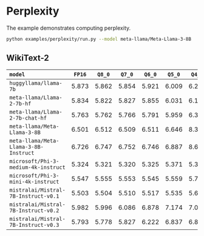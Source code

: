 # Perplexity

The example demonstrates computing perplexity.
```bash
python examples/perplexity/run.py --model meta-llama/Meta-Llama-3-8B
```

## WikiText-2

| `model`                               | `FP16`| `Q8_0`| `Q7_0`| `Q6_0`| `Q5_0`| `Q4_0`| `Q3_0`|
| :-                                    | :-:   | :-:   | :-:   | :-:   | :-:   | :-:   | :-:   |
| `huggyllama/llama-7b`                 | 5.873 | 5.862 | 5.854 | 5.921 | 6.009 | 6.264 | 10.72 |
| `meta-llama/Llama-2-7b-hf`            | 5.834 | 5.822 | 5.827 | 5.855 | 6.031 | 6.184 | 10.55 |
| `meta-llama/Llama-2-7b-chat-hf`       | 5.763 | 5.762 | 5.766 | 5.791 | 5.959 | 6.379 | 10.12 |
| `meta-llama/Meta-Llama-3-8B`          | 6.501 | 6.512 | 6.509 | 6.511 | 6.646 | 8.313 | 12.66 | 
| `meta-llama/Meta-Llama-3-8B-Instruct` | 6.726 | 6.747 | 6.752 | 6.746 | 6.887 | 8.606 | 13.79 |
| `microsoft/Phi-3-medium-4k-instruct`  | 5.324 | 5.321 | 5.320 | 5.325 | 5.371 | 5.325 | 9.600 |
| `microsoft/Phi-3-mini-4k-instruct`    | 5.547 | 5.555 | 5.553 | 5.545 | 5.559 | 5.712 | 13.85 |
| `mistralai/Mistral-7B-Instruct-v0.1`  | 5.503 | 5.504 | 5.510 | 5.517 | 5.535 | 5.689 | 8.784 |
| `mistralai/Mistral-7B-Instruct-v0.2`  | 5.982 | 5.996 | 6.086 | 6.878 | 7.174 | 7.091 | 9.630 |
| `mistralai/Mistral-7B-Instruct-v0.3`  | 5.793 | 5.778 | 5.827 | 6.222 | 6.837 | 6.830 | 9.628 |

